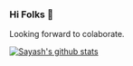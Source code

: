 ### Hi Folks 👋

Looking forward to colaborate.

[![Sayash's github stats](https://github-readme-stats.vercel.app/api?username=sayashchaudhary&show_icons=true&theme=tokyonight&count_private=true)](https://github.com/anuraghazra/github-readme-stats)
